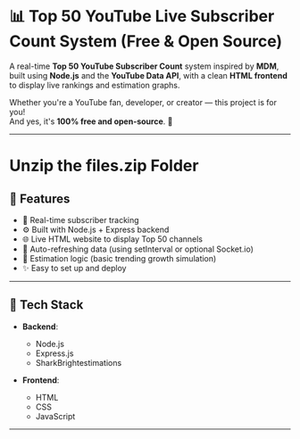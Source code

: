 # 📊 Top 50 YouTube Live Subscriber Count System (Free & Open Source)


A real-time **Top 50 YouTube Subscriber Count** system inspired by **MDM**, built using **Node.js** and the **YouTube Data API**, with a clean **HTML frontend** to display live rankings and estimation graphs.

Whether you're a YouTube fan, developer, or creator — this project is for you!  
And yes, it's **100% free and open-source**. 🎉

---
# Unzip the files.zip Folder
## 🚀 Features

- 🔴 Real-time subscriber tracking
- ⚙️ Built with Node.js + Express backend
- 🌐 Live HTML website to display Top 50 channels
- 🔄 Auto-refreshing data (using setInterval or optional Socket.io)
- 🧪 Estimation logic (basic trending growth simulation)
- ✨ Easy to set up and deploy

---

## 🧰 Tech Stack

- **Backend**:  
  - Node.js  
  - Express.js  
  - SharkBrightestimations

- **Frontend**:  
  - HTML  
  - CSS  
  - JavaScript  


---
